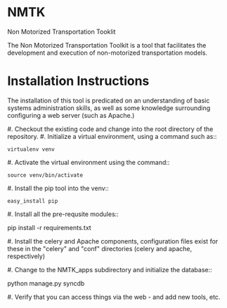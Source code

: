 NMTK
====

Non Motorized Transportation Tooklit

The Non Motorized Transportation Toolkit is a tool that facilitates the development and execution of 
non-motorized transportation models.

Installation Instructions
=========================

The installation of this tool is predicated on an understanding of basic systems administration skills, as well
as some knowledge surrounding configuring a web server (such as Apache.)

#.  Checkout the existing code and change into the root directory of the repository.
#.  Initialize a virtual environment, using a command such as::

    virtualenv venv

#.  Activate the virtual environment using the command::

    source venv/bin/activate

#.  Install the pip tool into the venv::

    easy_install pip

#.  Install all the pre-requsite modules::

   pip install -r requirements.txt

#.  Install the celery and Apache components, configuration files exist for these in the "celery" and "conf" directories (celery and apache, respectively)

#.  Change to the NMTK_apps subdirectory and initialize the database::

   python manage.py syncdb

#.  Verify that you can access things via the web - and add new tools, etc.

